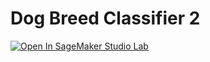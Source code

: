 # Dog Breed Classifier 2 <a href="https://studiolab.sagemaker.aws/import/github/reedemus/dog_breed_classifier_2/blob/main/dog_app_sagemaker.ipynb">
  <img src="https://studiolab.sagemaker.aws/studiolab.svg" alt="Open In SageMaker Studio Lab"/>
</a>